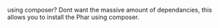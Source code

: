 using composer? Dont want the massive amount of dependancies, this allows you to install the Phar using composer.
